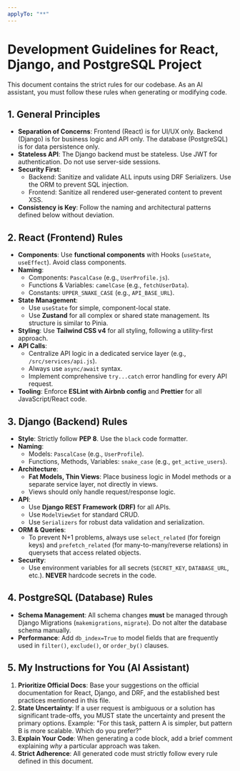 ```yaml
---
applyTo: "**"
---
```


# Development Guidelines for React, Django, and PostgreSQL Project

This document contains the strict rules for our codebase. As an AI assistant, you must follow these rules when generating or modifying code.

## 1. General Principles

- **Separation of Concerns**: Frontend (React) is for UI/UX only. Backend (Django) is for business logic and API only. The database (PostgreSQL) is for data persistence only.
- **Stateless API**: The Django backend must be stateless. Use JWT for authentication. Do not use server-side sessions.
- **Security First**:
  - Backend: Sanitize and validate ALL inputs using DRF Serializers. Use the ORM to prevent SQL injection.
  - Frontend: Sanitize all rendered user-generated content to prevent XSS.
- **Consistency is Key**: Follow the naming and architectural patterns defined below without deviation.

## 2. React (Frontend) Rules

- **Components**: Use **functional components** with Hooks (`useState`, `useEffect`). Avoid class components.
- **Naming**:
  - Components: `PascalCase` (e.g., `UserProfile.js`).
  - Functions & Variables: `camelCase` (e.g., `fetchUserData`).
  - Constants: `UPPER_SNAKE_CASE` (e.g., `API_BASE_URL`).
- **State Management**:
  - Use `useState` for simple, component-local state.
  - Use **Zustand** for all complex or shared state management. Its structure is similar to Pinia.
- **Styling**: Use **Tailwind CSS v4** for all styling, following a utility-first approach.
- **API Calls**:
  - Centralize API logic in a dedicated service layer (e.g., `/src/services/api.js`).
  - Always use `async/await` syntax.
  - Implement comprehensive `try...catch` error handling for every API request.
- **Tooling**: Enforce **ESLint with Airbnb config** and **Prettier** for all JavaScript/React code.

## 3. Django (Backend) Rules

- **Style**: Strictly follow **PEP 8**. Use the `black` code formatter.
- **Naming**:
  - Models: `PascalCase` (e.g., `UserProfile`).
  - Functions, Methods, Variables: `snake_case` (e.g., `get_active_users`).
- **Architecture**:
  - **Fat Models, Thin Views**: Place business logic in Model methods or a separate service layer, not directly in views.
  - Views should only handle request/response logic.
- **API**:
  - Use **Django REST Framework (DRF)** for all APIs.
  - Use `ModelViewSet` for standard CRUD.
  - Use `Serializers` for robust data validation and serialization.
- **ORM & Queries**:
  - To prevent N+1 problems, always use `select_related` (for foreign keys) and `prefetch_related` (for many-to-many/reverse relations) in querysets that access related objects.
- **Security**:
  - Use environment variables for all secrets (`SECRET_KEY`, `DATABASE_URL`, etc.). **NEVER** hardcode secrets in the code.

## 4. PostgreSQL (Database) Rules

- **Schema Management**: All schema changes **must** be managed through Django Migrations (`makemigrations`, `migrate`). Do not alter the database schema manually.
- **Performance**: Add `db_index=True` to model fields that are frequently used in `filter()`, `exclude()`, or `order_by()` clauses.

## 5. My Instructions for You (AI Assistant)

1.  **Prioritize Official Docs**: Base your suggestions on the official documentation for React, Django, and DRF, and the established best practices mentioned in this file.
2.  **State Uncertainty**: If a user request is ambiguous or a solution has significant trade-offs, you MUST state the uncertainty and present the primary options. Example: "For this task, pattern A is simpler, but pattern B is more scalable. Which do you prefer?"
3.  **Explain Your Code**: When generating a code block, add a brief comment explaining _why_ a particular approach was taken.
4.  **Strict Adherence**: All generated code must strictly follow every rule defined in this document.
